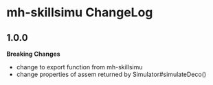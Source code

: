 mh-skillsimu ChangeLog
======================

## 1.0.0

**Breaking Changes**
* change to export function from mh-skillsimu
* change properties of assem returned by Simulator#simulateDeco()
